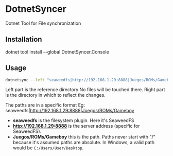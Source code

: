 # DotnetSyncer

Dotnet Tool for File synchronization

## Installation

dotnet tool install --global DotnetSyncer.Console

## Usage

```bash
dotnetsync --left "seaweedfs|http://192.168.1.29:8888|Juegos/ROMs/Gameboy" --right "local||home/jmn/Juegos/ROMs/Gameboy"
```


Left part is the reference directory No files will be touched there.
Right part is the directory in which to reflect the changes.

The paths are in a specific format
Eg: seaweedfs|http://192.168.1.29:8888|Juegos/ROMs/Gameboy

- **seaweedfs** is the filesystem plugin. Here it's SeaweedFS
- **http://192.168.1.29:8888** is the server address (specific for SeaweedFS).
- **Juegos/ROMs/Gameboy** this is the path. Paths never start with "/" because it's assumed paths are absolute. In Windows, a valid path would be `C:/Users/User/Desktop`.